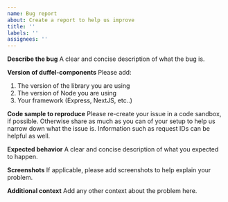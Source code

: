 ```yaml
---
name: Bug report
about: Create a report to help us improve
title: ''
labels: ''
assignees: ''
---
```


**Describe the bug**
A clear and concise description of what the bug is.

**Version of duffel-components**
Please add:

1. The version of the library you are using
2. The version of Node you are using
3. Your framework (Express, NextJS, etc..)

**Code sample to reproduce**
Please re-create your issue in a code sandbox, if possible. Otherwise share as much as you can of your setup to help us narrow down what the issue is. Information such as request IDs can be helpful as well.

**Expected behavior**
A clear and concise description of what you expected to happen.

**Screenshots**
If applicable, please add screenshots to help explain your problem.

**Additional context**
Add any other context about the problem here.
